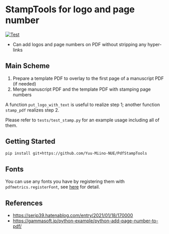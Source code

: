 # StampTools for logo and page number

[![Test](https://github.com/Yuu-Miino-NUE/PdfStampTools/actions/workflows/test.yml/badge.svg?branch=main)](https://github.com/Yuu-Miino-NUE/PdfStampTools/actions/workflows/test.yml)

* Can add logos and page numbers on PDF without stripping any hyper-links

## Main Scheme
1. Prepare a template PDF to overlay to the first page of a manuscript PDF (if needed)
2. Merge manuscript PDF and the template PDF with stamping page numbers

A function `put_logo_with_text` is useful to realize step 1;
another function `stamp_pdf` realizes step 2.

Please refer to `tests/test_stamp.py` for an example usage including all of them.

## Getting Started

```bash
pip install git+https://github.com/Yuu-Miino-NUE/PdfStampTools
```

## Fonts
You can use any fonts you have by registering them with `pdfmetrics.registerFont`,
see [here](https://docs.reportlab.com/reportlab/userguide/ch3_fonts/#truetype-font-support)
for detail.

## References
* https://serip39.hatenablog.com/entry/2021/01/18/170000
* https://gammasoft.jp/python-example/python-add-page-number-to-pdf/
